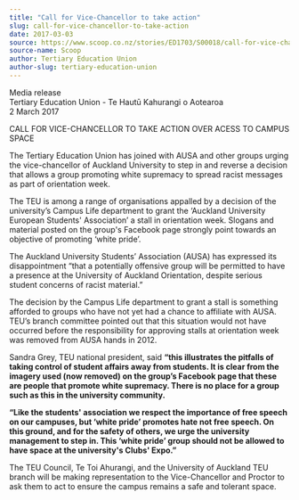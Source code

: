 ```yaml
---
title: "Call for Vice-Chancellor to take action"
slug: call-for-vice-chancellor-to-take-action
date: 2017-03-03
source: https://www.scoop.co.nz/stories/ED1703/S00018/call-for-vice-chancellor-to-take-action.htm
source-name: Scoop
author: Tertiary Education Union
author-slug: tertiary-education-union
---
```


<p>Media release<br>Tertiary Education Union - Te Hautū
Kahurangi o Aotearoa<br>2 March 2017</p>

<p>CALL FOR
VICE-CHANCELLOR TO TAKE ACTION OVER ACESS TO CAMPUS
SPACE</p>

<p>The Tertiary Education Union has joined with AUSA
and other groups urging the vice-chancellor of Auckland
University to step in and reverse a decision that allows a
group promoting white supremacy to spread racist messages as
part of orientation week. </p>

<p>The TEU is among a range
of organisations appalled by a decision of the
university’s Campus Life department to grant the
‘Auckland University European Students' Association’ a
stall in orientation week. Slogans and material posted on
the group's Facebook page strongly point towards an
objective of promoting ‘white pride’.  </p>

<p>The
Auckland University Students’ Association (AUSA) has
expressed its disappointment “that a potentially offensive
group will be permitted to have a presence at the University
of Auckland Orientation, despite serious student concerns of
racist material.”</p>

<p>The decision by the Campus Life
department to grant a stall is something afforded to groups
who have not yet had a chance to affiliate with AUSA.
TEU’s branch committee pointed out that this situation
would not have occurred before the responsibility for
approving stalls at orientation week was removed from AUSA
hands in 2012.</p>

<p>Sandra Grey, TEU national president,
said <strong>“this illustrates the pitfalls of taking
control of student affairs away from students. It is clear
from the imagery used (now removed) on the group’s
Facebook page that these are people that promote white
supremacy. There is no place for a group such as this in the
university community.</strong>
</p>

<p><strong>“Like the
students' association we respect the importance of free
speech on our campuses, but ‘white pride’ promotes hate
not free speech. On this ground, and for the safety of
others, we urge the university management to step in. This
‘white pride’ group should not be allowed to have space
at the university's Clubs' Expo.”</strong><strong><br>
</strong></p>

<p>The TEU Council, Te Toi Ahurangi, and the
University of Auckland TEU branch will be making
representation to the Vice-Chancellor and Proctor to ask
them to act to ensure the campus remains a safe and tolerant
space.</p>